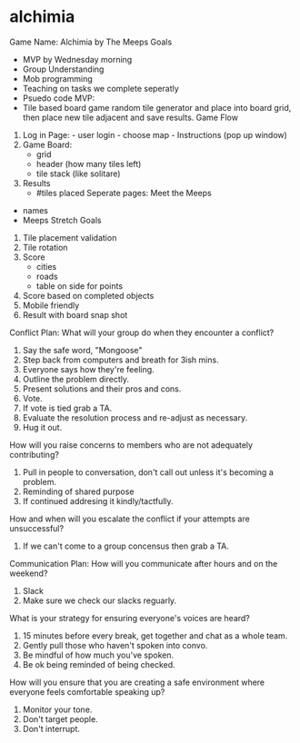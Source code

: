 # alchimia
Game Name: Alchimia
    by The Meeps
Goals
- MVP by Wednesday morning
- Group Understanding
- Mob programming
- Teaching on tasks we complete seperatly
- Psuedo code
MVP:
- Tile based board game random tile generator
and place into board grid, then place new
tile adjacent and save results.
Game Flow
1.   Log in Page:
    - user login
    - choose map
    - Instructions (pop up window)
2.  Game Board:
    - grid
    - header (how many tiles left)
    - tile stack (like solitare)
3.  Results
    - #tiles placed
Seperate pages:
Meet the Meeps
- names
- Meeps
Stretch Goals
1. Tile placement validation
2. Tile rotation
3. Score
    - cities
    - roads
    - table on side for points
4. Score based on completed objects
5. Mobile friendly
6. Result with board snap shot


Conflict Plan:
What will your group do when they encounter a conflict?
1. Say the safe word, "Mongoose"
2. Step back from computers and breath for 3ish mins.
3. Everyone says how they're feeling. 
4. Outline the problem directly.
5. Present solutions and their pros and cons.
6. Vote.
7. If vote is tied grab a TA.
8. Evaluate the resolution process and re-adjust as necessary.
9. Hug it out.

How will you raise concerns to members who are not adequately contributing?
1. Pull in people to conversation, don't call out unless it's becoming a problem.
1. Reminding of shared purpose
1. If continued addresing it kindly/tactfully.

How and when will you escalate the conflict if your attempts are unsuccessful?
1. If we can't come to a group concensus then grab a TA.



Communication Plan:
How will you communicate after hours and on the weekend?
1. Slack
2. Make sure we check our slacks reguarly.

What is your strategy for ensuring everyone's voices are heard?
1. 15 minutes before every break, get together and chat as a whole team.
1. Gently pull those who haven't spoken into convo.
1. Be mindful of how much you've spoken.
1. Be ok being reminded of being checked.

How will you ensure that you are creating a safe environment where everyone feels comfortable speaking up?
1. Monitor your tone.
1. Don't target people. 
1. Don't interrupt. 
